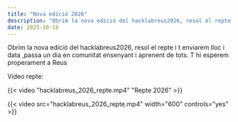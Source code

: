 ```yaml
---
title: "Nova edició 2026"
description: "Obrim la nova edició del hacklabreus2026, resol el repte i t enviarem lloc i data ,passa un dia en comunitat ensenyant i aprenent de tots. T hi esperem properament a Reus"
date: 2025-10-18
---
```

Obrim la nova edició del hacklabreus2026, resol el repte i t enviarem lloc i data ,passa un dia en comunitat ensenyant i aprenent de tots. T hi esperem properament a Reus

Video repte:

{{< video "hacklabreus_2026_repte.mp4" "Repte 2026" >}}

{{< video src="hacklabreus_2026_repte.mp4" width="600" controls="yes" >}}

